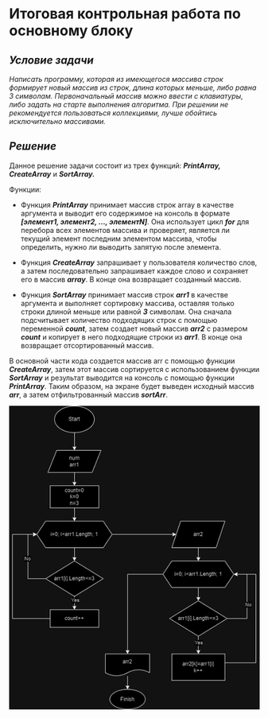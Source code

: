 # Итоговая контрольная работа по основному блоку

## ***Условие задачи***

*Написать программу, которая из имеющегося массива строк формирует новый массив из строк, длина которых меньше, либо равна 3 символам. Первоначальный массив можно ввести с клавиатуры, либо задать на старте выполнения алгоритма. При решении не рекомендуется пользоваться коллекциями, лучше обойтись исключительно массивами.*

## ***Решение***

Данное решение задачи состоит из трех функций: ***PrintArray, CreateArray*** и ***SortArray.***

Функции:

- Функция ***PrintArray*** принимает массив строк array в качестве аргумента и выводит его содержимое на консоль в формате ***[элемент1, элемент2, ..., элементN]***. Она использует цикл ***for*** для перебора всех элементов массива и проверяет, является ли текущий элемент последним элементом массива, чтобы определить, нужно ли выводить запятую после элемента.

- Функция ***CreateArray*** запрашивает у пользователя количество слов, а затем последовательно запрашивает каждое слово и сохраняет его в массив ***array***. В конце она возвращает созданный массив.

- Функция ***SortArray*** принимает массив строк ***arr1*** в качестве аргумента и выполняет сортировку массива, оставляя только строки длиной меньше или равной ***3*** символам. Она сначала подсчитывает количество подходящих строк с помощью переменной ***count***, затем создает новый массив ***arr2*** с размером ***count*** и копирует в него подходящие строки из ***arr1***. В конце она возвращает отсортированный массив.

В основной части кода создается массив arr с помощью функции ***CreateArray***, затем этот массив сортируется с использованием функции ***SortArray*** и результат выводится на консоль с помощью функции ***PrintArray***. Таким образом, на экране будет выведен исходный массив ***arr***, а затем отфильтрованный массив ***sortArr***.

![Блок схема алгоритма](ИКР.drawio.png)